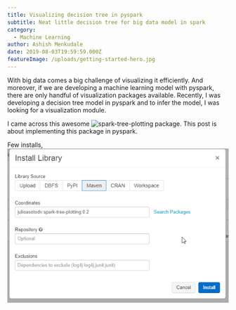 ```yaml
---
title: Visualizing decision tree in pyspark
subtitle: Neat little decision tree for big data model in spark
category:
  - Machine Learning
author: Ashish Menkudale
date: 2019-08-03T19:59:59.000Z
featureImage: /uploads/getting-started-hero.jpg
---
```


With big data comes a big challenge of visualizing it efficiently. And moreover, if we are developing a machine learning model with pyspark, there are only handful of visualization packages available. Recently, I was developing a decision tree model in pyspark and to infer the model, I was looking for a visualization module.

I came across this awesome ![spark-tree-plotting](https://github.com/julioasotodv/spark-tree-plotting) package. This post is about implementing this package in pyspark.

Few installs,
![spark-plotting-tree](assets/uploads/Snap6.png)

